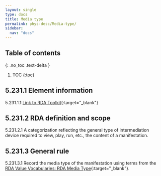 ```yaml
---
layout: single
type: docs
title: Media type
permalink: phys-desc/Media-type/
sidebar:
  nav: "docs"
---
```


## Table of contents
{: .no_toc .text-delta }

1. TOC
{:toc}

## 5.231.1 Element information

<a name="5.231.1.1">5.231.1.1</a> [Link to RDA Toolkit]( https://beta.rdatoolkit.org/en-US_ala-aa1e8ea8-5d01-3ff4-bb86-81f00f916c27){:target="_blank"}

## 5.231.2 RDA definition and scope

<a name="5.231.2.1">5.231.2.1</a> A categorization reflecting the general type of intermediation device required to view, play, run, etc., the content of a manifestation.

## 5.231.3 General rule

<a name="5.231.3.1">5.231.3.1</a> Record the media type of the manifestation using terms from the [RDA Value Vocabularies: RDA Media Type](http://www.rdaregistry.info/termList/RDAMediaType/){:target="_blank"}.
